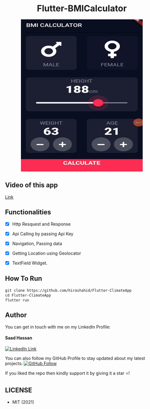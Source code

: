  <h1 align="center">Flutter-BMICalculator</h1>
<a href="#">
  <div align="center" >
    <img src="ss.png" width='400' height = '500'/>
  </div>
</a>

## Video of this app
[Link](https://hirashahid.thecloudsoft.com/flutter-climateapp/)

## Functionalities
- [x] Http Resquest and Response
- [x] Api Calling by passing Api Key
- [x] Navigation, Passing data
- [x] Getting Location using Geolocator
- [x] TextField Widget.


## How To Run
```
git clone https://github.com/hirashahid/Flutter-ClimateApp
cd Flutter-ClimateApp
flutter run
```

## Author
You can get in touch with me on my LinkedIn Profile:

#### Saad Hassan
[![LinkedIn Link](https://img.shields.io/badge/Connect-thehirashahid-blue.svg?logo=linkedin&longCache=true&style=social&label=Connect
)](https://www.linkedin.com/in/thehirashahid)

You can also follow my GitHub Profile to stay updated about my latest projects: [![GitHub Follow](https://img.shields.io/badge/Connect-hirashahid-blue.svg?logo=Github&longCache=true&style=social&label=Follow)](https://github.com/hirashahid)

If you liked the repo then kindly support it by giving it a star ⭐!

## LICENSE
- MIT (2021)
